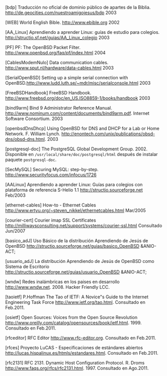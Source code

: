 
[bdp] Traducción no oficial de dominio público de apartes de la Biblia.  <http://de.geocities.com/nuestroamigojesus/bdp> 2003

[WEB] World English Bible. <http://www.ebible.org> 2002

[AA_Linux] Aprendiendo a aprender Linux: guías de estudio para colegios. <http://structio.sf.net/guias/AA_Linux_colegio> 2003

[PF] PF: The OpenBSD Packet Filter. <http://www.openbsd.org/faq/pf/index.html> 2004

[CablesModemNulo] Data communication cables. <http://www.sput.nl/hardware/data-cables.html> 2003

[SerialOpenBSD] Setting up a simple serial connection with OpenBSD.<http://www.ludd.luth.se/~mdr/misc/serialconsole.html> 2003

[FreeBSDHandbook] FreeBSD Handbook. <http://www.freebsd.org/doc/en_US.ISO8859-1/books/handbook> 2003

[bind9arm] Bind 9 Administrator Reference Manual. <http://www.nominum.com/content/documents/bind9arm.pdf>. Internet
Software Consortium. 2003

[openbsdDnsDhcp] Using OpenBSD for DNS and DHCP for a Lab or Home Network.  F. William Lynch.  <http://enontech.com/unix/publications/obsd-dns/obsd-dns.html>. 2003

[postgresql-doc] The PostgreSQL Global Development Group. 2002. 
Disponible en `/usr/local/share/doc/postgresql/html` después de instalar 
paquete `postgresql-doc`.

[SecMySQL] Securing MySQL: step-by-step. <http://www.securityfocus.com/infocus/1726>

[AALinux] Aprendiendo a aprender Linux: Guías para colegios con plataforma de referencia S-Helio 1.1  <http://structio.sourceforge.net> Feb/2003

[ethernet-cables] How-to - Ethernet Cables <http://www.ertyu.org/~steven_nikkel/ethernetcables.html> Mar/2005

[courier-cert] Courier imap SSL Certificates  <http://milliwaysconsulting.net/support/systems/courier-ssl.html>
Consultado Jun/2007

[basico_adJ] Uso Básico de la distribución Aprendiendo de Jesús de OpenBSD <http://structio.sourceforge.net/guias/basico_OpenBSD> &ANIO-ACT;

[usuario_adJ] La distribución Aprendiendo de Jesús de OpenBSD como Sistema de Escritorio <http://structio.sourceforge.net/guias/usuario_OpenBSD> &ANIO-ACT;

[wndw] Redes inalámbricas en los paises en desarrollo <http://www.wndw.net>. 2008. Hacker Friendly LCC.

[taoietf] P.Hoffman The Tao of IETF: A Novice"s Guide to the Internet Engineering Task Force <http://www.ietf.org/tao.html>. Consultado en Feb.2011.

[osietf] Open Sources: Voices from the Open Source Revolution <http://www.oreilly.com/catalog/opensources/book/ietf.html>. 1999.
Consultado en Feb.2011.

[rfceditor] RFC Editor <http://www.rfc-editor.org>. Consultado en Feb.2011.

[rfces] Proyecto LuCAS - Especificaciones de estándares abiertos <http://lucas.hispalinux.es/htmls/estandares.html>. Consultado en
Feb.2011.

[rfc2131] RFC 2131. Dynamic Host Configuration Protocol. R. Droms <http://www.faqs.org/rfcs/rfc2131.html>. 1997. Consultado en
Ago.2011.
